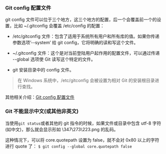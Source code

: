 
### Git config 配置文件
git config 文件可以位于三个地方，这三个地方的配置，后一个会覆盖前一个的设置，比如 ~/.gitconfig 会覆盖 /etc/config 的配置：

- /etc/gitconfig 文件：包含了适用于系统所有用户和所有库的值。如果你传递参数选项’--system’ 给 git config，它将明确的读和写这个文件。

- ~/.gitconfig 文件：这个是对当前登陆用户起作用的配置文件，可以通过传递 --global 选项使 Git 读写这个特定的文件。

- git 安装目录中的 config 文件。

> 在 Windows 系统中，/etc/gitconfig 会被设置为相对 Git 的安装根目录进行查找。

其他相关介绍：[Git config 配置文件](http://www.cnblogs.com/wanqieddy/archive/2012/08/03/2621027.html)

### Git 不能显示中文(或其他非英文)
当使用`git status`或者其他的 git 指令的时候，如果文件或目录中包含 utf-8 字符(如中文)，那么就会显示形如 \347\273\223.png 的乱码。

这种情况下，可以将 core.quotepath 设置为 false，就不会对 0x80 以上的字符进行 quote 了：
	`$ git config --global core.quotepath false`


